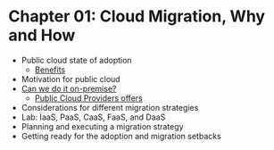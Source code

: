# Chapter 01: Cloud Migration, Why and How

* Public cloud state of adoption
  * [Benefits](./PublicCloudBenefits.md)
* Motivation for public cloud
* [Can we do it on-premise?](./CanWeDoItOnPremise.md)
  * [Public Cloud Providers offers](./PublicCloudProvidersOffers.md)
* Considerations for different migration strategies
* Lab: IaaS, PaaS, CaaS, FaaS, and DaaS
* Planning and executing a migration strategy
* Getting ready for the adoption and migration setbacks